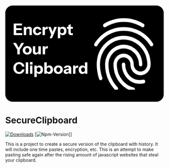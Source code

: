 ![alt text](Banner.jpg)
# SecureClipboard
[![Downloads](https://img.shields.io/github/downloads/maximnota/SecureClipboard/total.svg)]()
[![Npm-Version](https://img.shields.io/npm/v/npm.svg?logo=nodedotjs)]]

This is a project to create a secure version of the clipboard with history. It will include one time pastes, encryption, etc. This is an attempt to make pasting safe again after the rising amount of javascript websites that steal your clipboard.
